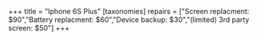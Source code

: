 +++
title = "Iphone 6S Plus"
[taxonomies]
repairs = ["Screen replacment: $90","Battery replacment: $60","Device backup: $30","(limited) 3rd party screen: $50"]
+++





